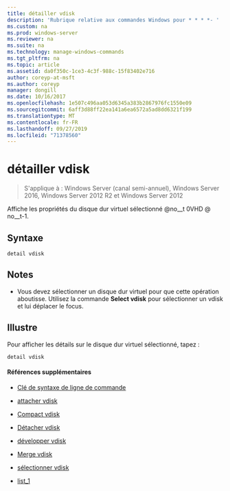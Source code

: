 ```yaml
---
title: détailler vdisk
description: 'Rubrique relative aux commandes Windows pour * * * *- '
ms.custom: na
ms.prod: windows-server
ms.reviewer: na
ms.suite: na
ms.technology: manage-windows-commands
ms.tgt_pltfrm: na
ms.topic: article
ms.assetid: da0f350c-1ce3-4c3f-988c-15f83402e716
author: coreyp-at-msft
ms.author: coreyp
manager: dongill
ms.date: 10/16/2017
ms.openlocfilehash: 1e507c496aa053d6345a383b2867976fc1550e09
ms.sourcegitcommit: 6aff3d88ff22ea141a6ea6572a5ad8dd6321f199
ms.translationtype: MT
ms.contentlocale: fr-FR
ms.lasthandoff: 09/27/2019
ms.locfileid: "71378560"
---
```

# <a name="detail-vdisk"></a>détailler vdisk

>S'applique à : Windows Server (canal semi-annuel), Windows Server 2016, Windows Server 2012 R2 et Windows Server 2012

Affiche les propriétés du disque dur virtuel sélectionné @no__t 0VHD @ no__t-1.  
  
## <a name="syntax"></a>Syntaxe  
  
```  
detail vdisk  
```  
  
## <a name="remarks"></a>Notes  
  
-   Vous devez sélectionner un disque dur virtuel pour que cette opération aboutisse. Utilisez la commande **Select vdisk** pour sélectionner un vdisk et lui déplacer le focus.  
  
## <a name="BKMK_examples"></a>Illustre  
Pour afficher les détails sur le disque dur virtuel sélectionné, tapez :  
  
```  
detail vdisk  
```  
  
#### <a name="additional-references"></a>Références supplémentaires  
  
-   [Clé de syntaxe de ligne de commande](command-line-syntax-key.md)  
  
-   [attacher vdisk](attach-vdisk.md)  
  
-   [Compact vdisk](compact-vdisk.md)  
  
  
  
-   [Détacher vdisk](detach-vdisk.md)  
  
-   [développer vdisk](expand-vdisk.md)  
  
-   [Merge vdisk](merge-vdisk.md)  
  
-   [sélectionner vdisk](select-vdisk.md)  
  
-   [list_1](list_1.md)  
  

